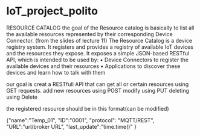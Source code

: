 # IoT_project_polito

RESOURCE CATALOG
the goal of the Resource catalog is basically to list all the available resources represented by their corresponding Device Connector.
(from the slides of lecture 11)
The Resource Catalog is a device registry system. It registers
and provides a registry of available IoT devices and the
resources they expose. It exposes a simple JSON-based RESTful
API, which is intended to be used by:
• Device Connectors to register the available devices and their
resources
• Applications to discover these devices and learn how to talk
with them

our goal is creat a RESTfull API that can get all or certain resources using GET requests.
add new resources using POST
modify using PUT
deleting using Delete

the registered resource should be in this format(can be modified)

{"name":"Temp_01",
"ID":"0001",
"protocol": "MQTT/REST",
"URL":"url/broker URL",
"last_update":"time.time()"
}
